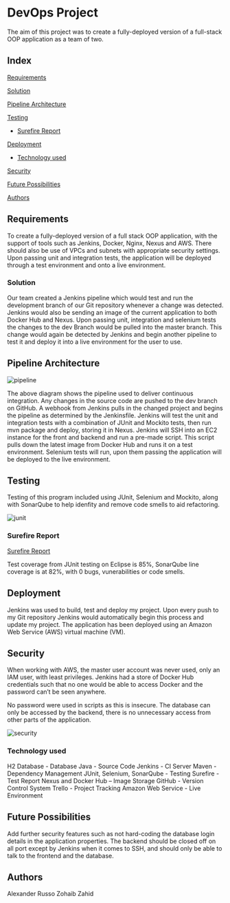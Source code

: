 # DevOps Project

The aim of this project was to create a fully-deployed version of a full-stack OOP application as a team of two. 

## Index

[Requirements](#requirements)

[Solution](#solution)

[Pipeline Architecture](#architecture)

[Testing](#testing)
* [Surefire Report](#surefire)

[Deployment](#deployment)
* [Technology used](#technology)

[Security](#security)

[Future Possibilities](#future)

[Authors](#author)

<a name="requirements"></a>
## Requirements

To create a fully-deployed version of a full stack OOP application, with the support of tools such as Jenkins, Docker, Nginx, Nexus and AWS. There should also be use of VPCs and subnets with appropriate security settings. Upon passing unit and integration tests, the application will be deployed through a test environment and onto a live environment.

<a name="solution"></a>
### Solution

Our team created a Jenkins pipeline which would test and run the development branch of our Git repository whenever a change was detected. Jenkins would also be sending an image of the current application to both Docker Hub and Nexus. Upon passing unit, integration and selenium tests the changes to the dev Branch would be pulled into the master branch. This change would again be detected by Jenkins and begin another pipeline to test it and deploy it into a live environment for the user to use.

<a name="architecture"></a>
## Pipeline Architecture

![pipeline](https://i.imgur.com/gNwsccQ.jpg) 

The above diagram shows the pipeline used to deliver continuous integration. Any changes in the source code are pushed to the dev branch on GitHub. A webhook from Jenkins pulls in the changed project and begins the pipeline as determined by the Jenkinsfile. Jenkins will test the unit and integration tests with a combination of JUnit and Mockito tests, then run mvn package and deploy, storing it in Nexus. Jenkins will SSH into an EC2 instance for the front and backend and run a pre-made script. This script pulls down the latest image from Docker Hub and runs it on a test environment. Selenium tests will run, upon them passing the application will be deployed to the live environment. 


<a name="testing"></a>
## Testing

Testing of this program included using JUnit, Selenium and Mockito, along with SonarQube to help idenfity and remove code smells to aid refactoring.

![junit](https://i.imgur.com/Q9ym4cZ.png)

<a name="surefire"></a>
### Surefire Report

[Surefire Report](./Surefire.pdf)

Test coverage from JUnit testing on Eclipse is 85%, SonarQube line coverage is at 82%, with 0 bugs, vunerabilities or code smells.

<a name="deployment"></a>
## Deployment 

Jenkins was used to build, test and deploy my project. Upon every push to my Git repository Jenkins would automatically begin this process and update my project. The application has been deployed using an Amazon Web Service (AWS) virtual machine (VM).

<a name=”security”></a>
## Security

When working with AWS, the master user account was never used, only an IAM user, with least privileges. Jenkins had a store of Docker Hub credentials such that no one would be able to access Docker and the password can’t be seen anywhere. 

No password were used in scripts as this is insecure. The database can only be accessed by the backend, there is no unnecessary access from other parts of the application.

![security](https://i.imgur.com/rGTWkKS.png)

<a name="technology"></a>
### Technology used

H2 Database - Database
Java - Source Code
Jenkins - CI Server
Maven - Dependency Management
JUnit, Selenium, SonarQube - Testing
Surefire - Test Report
Nexus and Docker Hub – Image Storage
GitHub - Version Control System
Trello - Project Tracking
Amazon Web Service - Live Environment


<a name="future"></a>
## Future Possibilities

Add further security features such as not hard-coding the database login details in the application properties. The backend should be closed off on all port except by Jenkins when it comes to SSH, and should only be able to talk to the frontend and the database.

<a name="author"></a>
## Authors
Alexander Russo
Zohaib Zahid


